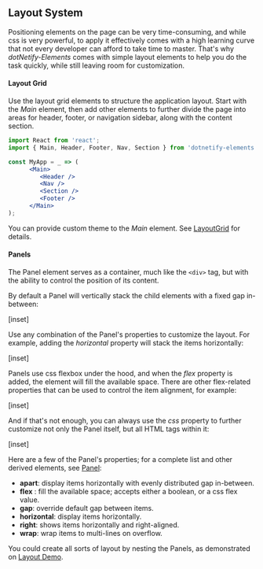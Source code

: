 ﻿## Layout System

Positioning elements on the page can be very time-consuming, and while css is very powerful, to apply it effectively comes with a high learning curve that not every developer can afford to take time to master.  That's why _dotNetify-Elements_ comes with simple layout elements to help you do the task quickly, while still leaving room for customization.

#### Layout Grid

Use the layout grid elements to structure the application layout. Start with the _Main_ element, then add other elements to further divide the page into areas for header, footer, or navigation sidebar, along with the content section. 

```jsx
import React from 'react';
import { Main, Header, Footer, Nav, Section } from 'dotnetify-elements';

const MyApp = _ => (
      <Main>
         <Header />
         <Nav />
         <Section />
         <Footer />
      </Main>
);
```

You can provide custom theme to the _Main_ element.  See [LayoutGrid](layout/grid) for details.

#### Panels

The Panel element serves as a container, much like the `<div>` tag, but with the ability to control the position of its content.  

By default a Panel will vertically stack the child elements with a fixed gap in-between:

[inset]

Use any combination of the Panel's properties to customize the layout.  For example, adding the _horizontal_ property will stack the items horizontally:

[inset]

Panels use css flexbox under the hood, and when the _flex_ property is added, the element will fill the available space. There are other flex-related properties that can be used to control the item alignment, for example:

[inset]

And if that's not enough, you can always use the _css_ property to further customize not only the Panel itself, but all HTML tags within it:

[inset]
<br/>

Here are a few of the Panel's properties; for a complete list and other derived elements, see [Panel](layout/panel):
- __apart__: display items horizontally with evenly distributed gap in-between.
- __flex__ : fill the available space; accepts either a boolean, or a css flex value.
- __gap__: override default gap between items.
- __horizontal__: display items horizontally.
- __right__: shows items horizontally and right-aligned.
- __wrap__: wrap items to multi-lines on overflow.

You could create all sorts of layout by nesting the Panels, as demonstrated on [Layout Demo](layout/demo).
